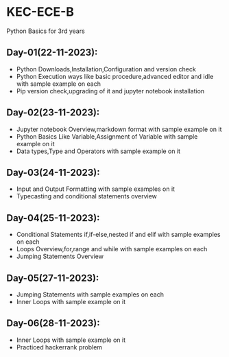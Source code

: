 # KEC-ECE-B
Python Basics for 3rd years

## Day-01(22-11-2023):
  - Python Downloads,Installation,Configuration and version check
  - Python Execution ways like basic procedure,advanced editor and idle with sample example on each
  - Pip version check,upgrading of it and jupyter notebook installation

## Day-02(23-11-2023):
  - Jupyter notebook Overview,markdown format with sample example on it
  - Python Basics Like Variable,Assignment of Variable with sample example on it
  - Data types,Type and Operators with sample example on it

## Day-03(24-11-2023):
  - Input and Output Formatting with sample examples on it
  - Typecasting and conditional statements overview

## Day-04(25-11-2023):
  - Conditional Statements if,if-else,nested if and elif with sample examples on each
  - Loops Overview,for,range and while with sample examples on each
  - Jumping Statements Overview

## Day-05(27-11-2023):
  - Jumping Statements with sample examples on each
  - Inner Loops with sample example on it

## Day-06(28-11-2023):
  - Inner Loops with sample example on it
  - Practiced hackerrank problem
